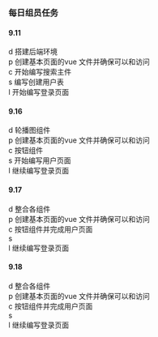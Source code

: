 ### 每日组员任务 
 
#### 9.11
d 搭建后端环境  
p 创建基本页面的vue 文件并确保可以和访问  
c 开始编写搜索主件  
s 编写创建用户表  
l 开始编写登录页面

#### 9.16
d 轮播图组件   
p 创建基本页面的vue 文件并确保可以和访问    
c 按钮组件   
s 开始编写用户页面  
l 继续编写登录页面 

#### 9.17
d 整合各组件   
p 创建基本页面的vue 文件并确保可以和访问      
c 按钮组件并完成用户页面     
s  
l 继续编写登录页面  

#### 9.18
d 整合各组件   
p 创建基本页面的vue 文件并确保可以和访问    
c 按钮组件并完成用户页面   
s  
l 继续编写登录页面